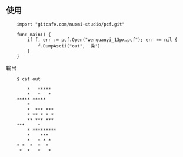 
使用
----

		import "gitcafe.com/nuomi-studio/pcf.git"

		func main() {
			if f, err := pcf.Open("wenquanyi_13px.pcf"); err == nil {
				f.DumpAscii("out", '操')
			}
		}

输出
	
		$ cat out

			*   *****                     
			*   *   *                     
		***** *****                     
			*                             
			*  *** ***                    
			* ** * * *                    
			** *** ***                    
		***     *                       
			* *********                   
			*    ***                      
			*   * * *                     
		* *  *  *  *                    
		 *  *   *   *                   

